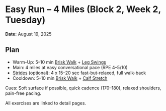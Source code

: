 # Easy Run – 4 Miles (Block 2, Week 2, Tuesday)
**Date:** August 19, 2025

## Plan
- Warm-Up: 5–10 min [Brisk Walk](../exercises/brisk_walk.md) + [Leg Swings](../exercises/leg_swings.md)
- Main: 4 miles at easy conversational pace (RPE 4–5/10)
- [Strides](../exercises/strides.md) (optional): 4 x 15–20 sec fast-but-relaxed, full walk-back
- Cooldown: 5–10 min [Brisk Walk](../exercises/brisk_walk.md) + [Calf Stretch](../exercises/calf_stretch.md)

Cues: Soft surface if possible, quick cadence (170–180), relaxed shoulders, pain-free pacing.

All exercises are linked to detail pages.
